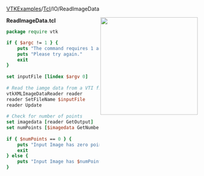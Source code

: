 [VTKExamples](/index/)/[Tcl](/Tcl)/IO/ReadImageData

<img align="right" src="https://github.com/lorensen/VTKExamples/blob/gh-pages/Testing/Baseline/IO/TestReadImageData.png?raw=true" width="256" />

**ReadImageData.tcl**
```tcl
package require vtk

if { $argc != 1 } {
	puts "The command requires 1 argument: InputFileName"
	puts "Please try again."
	exit
}
 
set inputFile [lindex $argv 0]
 
# Read the iamge data from a VTI file
vtkXMLImageDataReader reader
reader SetFileName $inputFile
reader Update
 
# Check for number of points
set imagedata [reader GetOutput]
set numPoints [$imagedata GetNumberOfPoints]
 
if { $numPoints == 0 } {
	puts "Input Image has zero points."
	exit
} else {
	puts "Input Image has $numPoints points"
}
```
